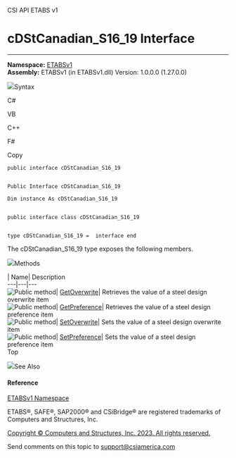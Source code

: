 ﻿

CSI API ETABS v1

# cDStCanadian_S16_19 Interface  
  
---  
  
**Namespace:** [ETABSv1](2780f1b8-2033-5289-2298-1cdb2a7508d9.htm)  
**Assembly:** ETABSv1 (in ETABSv1.dll) Version: 1.0.0.0 (1.27.0.0)

![](../icons/SectionExpanded.png)Syntax

C#

VB

C++

F#

Copy

    
    
    public interface cDStCanadian_S16_19
    
    
    Public Interface cDStCanadian_S16_19
    
    Dim instance As cDStCanadian_S16_19
    
    
    public interface class cDStCanadian_S16_19
    
    
    type cDStCanadian_S16_19 =  interface end

The cDStCanadian_S16_19 type exposes the following members.

![](../icons/SectionExpanded.png)Methods

| Name| Description  
---|---|---  
![Public method](../icons/pubmethod.gif)|
[GetOverwrite](c18d3c58-1144-35e8-8afb-712ccd9db275.htm)|  Retrieves the value
of a steel design overwrite item  
![Public method](../icons/pubmethod.gif)|
[GetPreference](efa3b9c6-c8b7-61a9-c259-21f7ba33b139.htm)|  Retrieves the
value of a steel design preference item  
![Public method](../icons/pubmethod.gif)|
[SetOverwrite](df3e1092-1e9f-3eb5-7557-9a2c84d9ca49.htm)|  Sets the value of a
steel design overwrite item  
![Public method](../icons/pubmethod.gif)|
[SetPreference](6ebc306a-4f51-4b1c-b729-7381743821ed.htm)|  Sets the value of
a steel design preference item  
Top

![](../icons/SectionExpanded.png)See Also

#### Reference

[ETABSv1 Namespace](2780f1b8-2033-5289-2298-1cdb2a7508d9.htm)

ETABS®, SAFE®, SAP2000® and CSiBridge® are registered trademarks of Computers
and Structures, Inc.  

[Copyright © Computers and Structures, Inc. 2023. All rights
reserved.](http://www.csiamerica.com)

Send comments on this topic to
[support@csiamerica.com](mailto:support%40csiamerica.com?Subject=CSI%20API%20ETABS%20v1)

